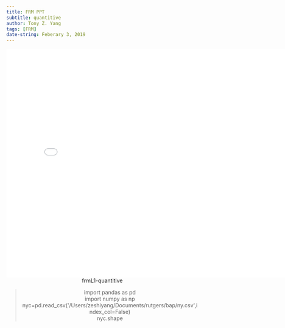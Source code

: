 ```yaml
---
title: FRM PPT
subtitle: quantitive
author: Tony Z. Yang
tags: [FRM]
date-string: Feberary 3, 2019
---
```


<center>
   <embed src="/images/frmL1-quantitive.pdf" width="800" height="600">
</embed>
</br>
<a hreb="/images/frmL1-quantitive.pdf">frmL1-quantitive</a>

<blockquote>
  <p>
import pandas as pd <br/>
import numpy as np <br/>
nyc=pd.read_csv('/Users/zeshiyang/Documents/rutgers/bap/ny.csv',index_col=False)<br/>
nyc.shape</p>
</blockquote>


